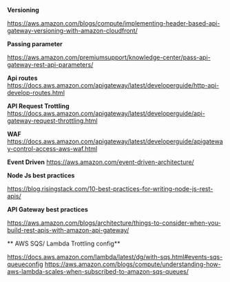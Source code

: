 **Versioning**

https://aws.amazon.com/blogs/compute/implementing-header-based-api-gateway-versioning-with-amazon-cloudfront/

**Passing parameter**

https://aws.amazon.com/premiumsupport/knowledge-center/pass-api-gateway-rest-api-parameters/

**Api routes**
https://docs.aws.amazon.com/apigateway/latest/developerguide/http-api-develop-routes.html


**API Request Trottling**
https://docs.aws.amazon.com/apigateway/latest/developerguide/api-gateway-request-throttling.html

**WAF**
https://docs.aws.amazon.com/apigateway/latest/developerguide/apigateway-control-access-aws-waf.html

**Event Driven**
https://aws.amazon.com/event-driven-architecture/

**Node Js best practices**

https://blog.risingstack.com/10-best-practices-for-writing-node-js-rest-apis/

**API Gateway best practices**

https://aws.amazon.com/blogs/architecture/things-to-consider-when-you-build-rest-apis-with-amazon-api-gateway/

** AWS SQS/ Lambda Trottling config**

https://docs.aws.amazon.com/lambda/latest/dg/with-sqs.html#events-sqs-queueconfig
https://aws.amazon.com/blogs/compute/understanding-how-aws-lambda-scales-when-subscribed-to-amazon-sqs-queues/

